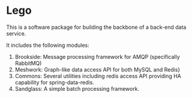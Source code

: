 # Lego

This is a software package for building the backbone of a back-end data service.

It includes the following modules:

1. Brookside: Message processing framework for AMQP (specifically RabbitMQ)
2. Meshwork:  Graph-like data access API for both MySQL and Redis}
3. Commons:   Several utilities including redis access API providing HA capability for spring-data-redis.
4. Sandglass: A simple batch processing framework.
